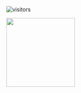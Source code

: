 ![visitors](https://visitor-badge.glitch.me/badge?page_id=page.id)

<img height="180em" src="https://github-readme-stats.vercel.app/apiaubreycorsettiGapur&show_icons=true&hide_border=true&&count_private=true&include_all_commits=true" />

<!---
aubreycorsetti/aubreycorsetti is a ✨ special ✨ repository because its `README.md` (this file) appears on your GitHub profile.
You can click the Preview link to take a look at your changes.
--->
